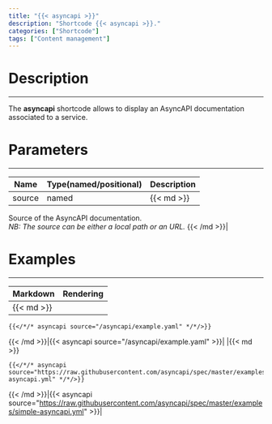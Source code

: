 ```yaml
---
title: "{{< asyncapi >}}"
description: "Shortcode {{< asyncapi >}}."
categories: ["Shortcode"]
tags: ["Content management"]
---
```


# Description
---

The **asyncapi** shortcode allows to display an AsyncAPI documentation associated to a service.

# Parameters
---

| Name | Type(named/positional) | Description |
| ---- | ---------------------- | ----------- |
| source | named |{{< md >}}
Source of the AsyncAPI documentation.  
*NB: The source can be either a local path or an URL.*
{{< /md >}}|

# Examples
---

| Markdown | Rendering |
| -------- | --------- |
|{{< md >}}
```
{{</*/* asyncapi source="/asyncapi/example.yaml" */*/>}}
```
{{< /md >}}|{{< asyncapi source="/asyncapi/example.yaml" >}}|
|{{< md >}}
```
{{</*/* asyncapi source="https://raw.githubusercontent.com/asyncapi/spec/master/examples/simple-asyncapi.yml" */*/>}}
```
{{< /md >}}|{{< asyncapi source="https://raw.githubusercontent.com/asyncapi/spec/master/examples/simple-asyncapi.yml" >}}|
